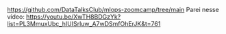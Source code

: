 https://github.com/DataTalksClub/mlops-zoomcamp/tree/main
Parei nesse vídeo: https://youtu.be/XwTH8BDGzYk?list=PL3MmuxUbc_hIUISrluw_A7wDSmfOhErJK&t=761